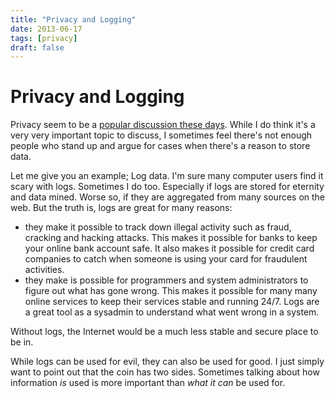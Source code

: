 ```yaml
---
title: "Privacy and Logging"
date: 2013-06-17
tags: [privacy]
draft: false
---
```


Privacy and Logging
===================

Privacy seem to be a [popular discussion these
days](http://www.guardian.co.uk/world/the-nsa-files). While I do think
it's a very very important topic to discuss, I sometimes feel there's
not enough people who stand up and argue for cases when there's a reason
to store data.

Let me give you an example; Log data. I'm sure many computer users find
it scary with logs. Sometimes I do too. Especially if logs are stored
for eternity and data mined. Worse so, if they are aggregated from many
sources on the web. But the truth is, logs are great for many reasons:

-   they make it possible to track down illegal activity such as fraud,
    cracking and hacking attacks. This makes it possible for banks to
    keep your online bank account safe. It also makes it possible for
    credit card companies to catch when someone is using your card for
    fraudulent activities.
-   they make is possible for programmers and system administrators to
    figure out what has gone wrong. This makes it possible for many many
    online services to keep their services stable and running 24/7. Logs
    are a great tool as a sysadmin to understand what went wrong in
    a system.

Without logs, the Internet would be a much less stable and secure place
to be in.

While logs can be used for evil, they can also be used for good. I just
simply want to point out that the coin has two sides. Sometimes talking
about how information *is* used is more important than *what it can* be
used for.

